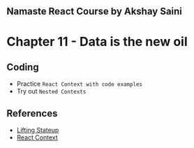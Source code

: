 ## Namaste React Course by Akshay Saini
# Chapter 11 - Data is the new oil


## Coding
- Practice `React Context with code examples`
- Try out `Nested Contexts`


## References
- [Lifting Stateup](https://legacy.reactjs.org/docs/lifting-state-up.html)
- [React Context](https://legacy.reactjs.org/docs/context.html)